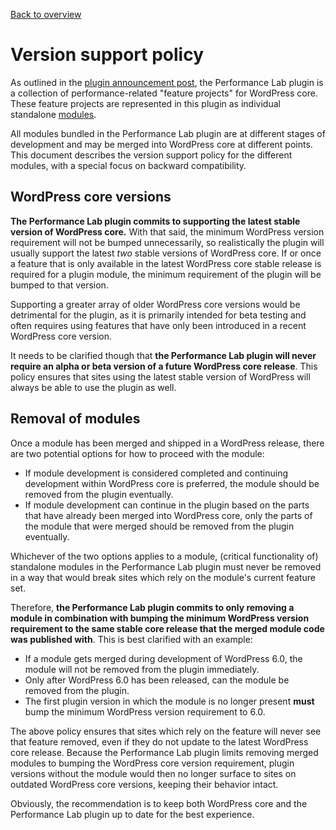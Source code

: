 [Back to overview](./README.md)

# Version support policy

As outlined in the [plugin announcement post](https://make.wordpress.org/core/2022/03/07/the-performance-lab-plugin-has-been-released/), the Performance Lab plugin is a collection of performance-related "feature projects" for WordPress core. These feature projects are represented in this plugin as individual standalone [modules](./Writing-a-module.md).

All modules bundled in the Performance Lab plugin are at different stages of development and may be merged into WordPress core at different points. This document describes the version support policy for the different modules, with a special focus on backward compatibility.

## WordPress core versions

**The Performance Lab plugin commits to supporting the latest stable version of WordPress core.** With that said, the minimum WordPress version requirement will not be bumped unnecessarily, so realistically the plugin will usually support the latest _two_ stable versions of WordPress core. If or once a feature that is only available in the latest WordPress core stable release is required for a plugin module, the minimum requirement of the plugin will be bumped to that version.

Supporting a greater array of older WordPress core versions would be detrimental for the plugin, as it is primarily intended for beta testing and often requires using features that have only been introduced in a recent WordPress core version.

It needs to be clarified though that **the Performance Lab plugin will never require an alpha or beta version of a future WordPress core release**. This policy ensures that sites using the latest stable version of WordPress will always be able to use the plugin as well.

## Removal of modules

Once a module has been merged and shipped in a WordPress release, there are two potential options for how to proceed with the module:
* If module development is considered completed and continuing development within WordPress core is preferred, the module should be removed from the plugin eventually.
* If module development can continue in the plugin based on the parts that have already been merged into WordPress core, only the parts of the module that were merged should be removed from the plugin eventually.

Whichever of the two options applies to a module, (critical functionality of) standalone modules in the Performance Lab plugin must never be removed in a way that would break sites which rely on the module's current feature set.

Therefore, **the Performance Lab plugin commits to only removing a module in combination with bumping the minimum WordPress version requirement to the same stable core release that the merged module code was published with**. This is best clarified with an example:
* If a module gets merged during development of WordPress 6.0, the module will not be removed from the plugin immediately.
* Only after WordPress 6.0 has been released, can the module be removed from the plugin.
* The first plugin version in which the module is no longer present **must** bump the minimum WordPress version requirement to 6.0.

The above policy ensures that sites which rely on the feature will never see that feature removed, even if they do not update to the latest WordPress core release. Because the Performance Lab plugin limits removing merged modules to bumping the WordPress core version requirement, plugin versions without the module would then no longer surface to sites on outdated WordPress core versions, keeping their behavior intact.

Obviously, the recommendation is to keep both WordPress core and the Performance Lab plugin up to date for the best experience.
